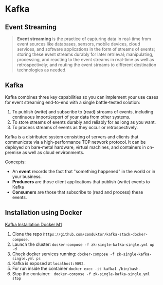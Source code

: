 # Kafka

## Event Streaming

> **Event streaming** is the practice of capturing data in real-time from event sources 
> like databases, sensors, mobile devices, cloud services, and software applications 
> in the form of streams of events; storing these event streams durably for later retrieval; 
> manipulating, processing, and reacting to the event streams in real-time
> as well as retrospectively; and routing the event streams to different destination 
> technologies as needed. 


## Kafka

Kafka combines three key capabilities so you can implement your use cases for event streaming end-to-end with a single battle-tested solution:

1. To publish (write) and subscribe to (read) streams of events, including continuous import/export of your data from other systems.
2. To store streams of events durably and reliably for as long as you want.
3. To process streams of events as they occur or retrospectively.

Kafka is a distributed system consisting of servers and clients that communicate via a high-performance TCP network protocol. It can be deployed on bare-metal hardware, virtual machines, and containers in on-premise as well as cloud environments.

Concepts:

- An **event** records the fact that "something happened" in the world or in your business. 
- **Producers** are those client applications that publish (write) events to Kafka
- **Consumers** are those that subscribe to (read and process) these events. 

## Installation using Docker

[Kafka Installation Docker M1](https://www.conduktor.io/kafka/how-to-start-kafka-using-docker)

1. Clone the repo `https://github.com/conduktor/kafka-stack-docker-compose`.
2. Launch the cluster: `docker-compose -f zk-single-kafka-single.yml up -d`
3. Check docker services running: `docker-compose -f zk-single-kafka-single.yml ps`
4. Kafka is exposed at `localhost:9092`.
5. For run inside the container `docker exec -it kafka1 /bin/bash`.
6. Stop the container: ` docker-compose -f zk-single-kafka-single.yml stop`




